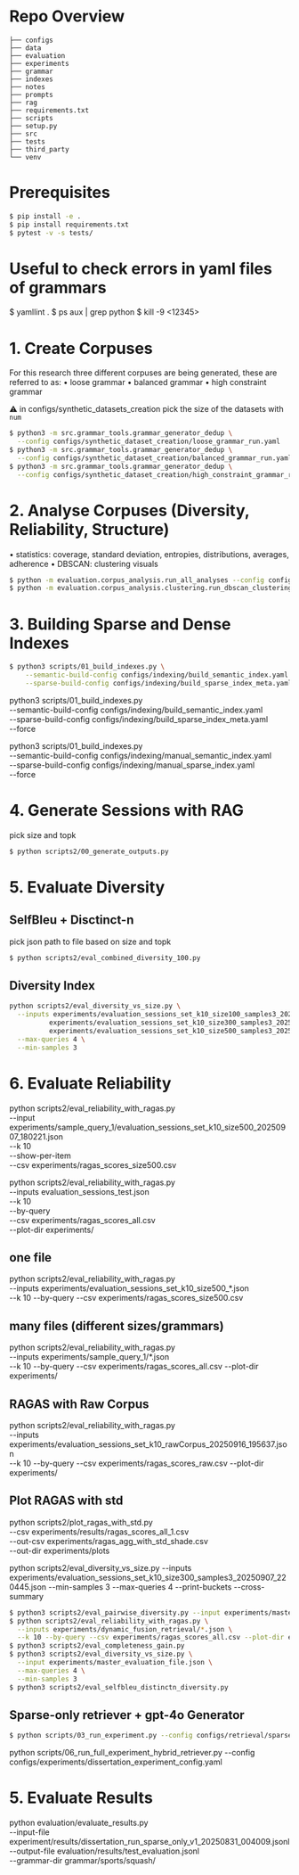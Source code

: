 # Repo Overview
```text
├── configs
├── data
├── evaluation
├── experiments
├── grammar
├── indexes
├── notes
├── prompts
├── rag
├── requirements.txt
├── scripts
├── setup.py
├── src
├── tests
├── third_party
└── venv

```



# Prerequisites
```bash
$ pip install -e .
$ pip install requirements.txt
$ pytest -v -s tests/
```

# Useful to check errors in yaml files of grammars
$ yamllint .
$ ps aux | grep python
$ kill -9 <12345>



# 1. Create Corpuses
For this research three different corpuses are being generated, these are referred to as:
• loose grammar
• balanced grammar
• high constraint grammar

⚠️ in configs/synthetic_datasets_creation pick the size of the datasets with ```num```
```bash
$ python3 -m src.grammar_tools.grammar_generator_dedup \
  --config configs/synthetic_dataset_creation/loose_grammar_run.yaml
$ python3 -m src.grammar_tools.grammar_generator_dedup \
  --config configs/synthetic_dataset_creation/balanced_grammar_run.yaml
$ python3 -m src.grammar_tools.grammar_generator_dedup \
  --config configs/synthetic_dataset_creation/high_constraint_grammar_run.yaml
```


# 2. Analyse Corpuses (Diversity, Reliability, Structure)

• statistics: coverage, standard deviation, entropies, distributions, averages, adherence
• DBSCAN: clustering visuals
```bash
$ python -m evaluation.corpus_analysis.run_all_analyses --config configs/corpus_analysis/statistics_analysis_config.yaml
$ python -m evaluation.corpus_analysis.clustering.run_dbscan_clustering --config configs/corpus_analysis/clustering_config.yaml
```


# 3. Building Sparse and Dense Indexes
```bash
$ python3 scripts/01_build_indexes.py \
    --semantic-build-config configs/indexing/build_semantic_index.yaml \
    --sparse-build-config configs/indexing/build_sparse_index_meta.yaml
```

python3 scripts/01_build_indexes.py \
    --semantic-build-config configs/indexing/build_semantic_index.yaml \
    --sparse-build-config configs/indexing/build_sparse_index_meta.yaml \
    --force

python3 scripts/01_build_indexes.py \
    --semantic-build-config configs/indexing/manual_semantic_index.yaml \
    --sparse-build-config configs/indexing/manual_sparse_index.yaml \
    --force


# 4. Generate Sessions with RAG

pick size and topk
```bash
$ python scripts2/00_generate_outputs.py
```

# 5. Evaluate Diversity 

## SelfBleu + Disctinct-n
pick json path to file based on size and topk
```bash
$ python scripts2/eval_combined_diversity_100.py
```

## Diversity Index
```bash
python scripts2/eval_diversity_vs_size.py \
  --inputs experiments/evaluation_sessions_set_k10_size100_samples3_20250907_213941.json \
          experiments/evaluation_sessions_set_k10_size300_samples3_20250907_220445.json \
          experiments/evaluation_sessions_set_k10_size500_samples3_20250907_234238.json \
  --max-queries 4 \
  --min-samples 3
```


# 6. Evaluate Reliability

python scripts2/eval_reliability_with_ragas.py \
  --input experiments/sample_query_1/evaluation_sessions_set_k10_size500_20250907_180221.json \
  --k 10 \
  --show-per-item \
  --csv experiments/ragas_scores_size500.csv

python scripts2/eval_reliability_with_ragas.py \
  --inputs evaluation_sessions_test.json \
  --k 10 \
  --by-query \
  --csv experiments/ragas_scores_all.csv \
  --plot-dir experiments/

## one file
python scripts2/eval_reliability_with_ragas.py \
  --inputs experiments/evaluation_sessions_set_k10_size500_*.json \
  --k 10 --by-query --csv experiments/ragas_scores_size500.csv

## many files (different sizes/grammars)
python scripts2/eval_reliability_with_ragas.py \
  --inputs experiments/sample_query_1/*.json \
  --k 10 --by-query --csv experiments/ragas_scores_all.csv --plot-dir experiments/

## RAGAS with Raw Corpus
python scripts2/eval_reliability_with_ragas.py \
  --inputs experiments/evaluation_sessions_set_k10_rawCorpus_20250916_195637.json \
  --k 10 --by-query --csv experiments/ragas_scores_raw.csv --plot-dir experiments/

## Plot RAGAS with std
python scripts2/plot_ragas_with_std.py \
  --csv experiments/results/ragas_scores_all_1.csv \
  --out-csv experiments/ragas_agg_with_std_shade.csv \
  --out-dir experiments/plots




python scripts2/eval_diversity_vs_size.py --inputs experiments/evaluation_sessions_set_k10_size300_samples3_20250907_220445.json --min-samples 3 --max-queries 4 --print-buckets --cross-summary


```bash
$ python3 scripts2/eval_pairwise_diversity.py --input experiments/master_evaluation_file.json
$ python scripts2/eval_reliability_with_ragas.py \
  --inputs experiments/dynamic_fusion_retrieval/*.json \
  --k 10 --by-query --csv experiments/ragas_scores_all.csv --plot-dir experiments/
$ python3 scripts2/eval_completeness_gain.py
$ python3 scripts2/eval_diversity_vs_size.py \
  --input experiments/master_evaluation_file.json \
  --max-queries 4 \
  --min-samples 3
$ python3 scripts2/eval_selfbleu_distinctn_diversity.py
```











## Sparse-only retriever + gpt-4o Generator
```bash
$ python scripts/03_run_experiment.py --config configs/retrieval/sparse_retriever.yaml
```

python scripts/06_run_full_experiment_hybrid_retriever.py --config configs/experiments/dissertation_experiment_config.yaml




# 5. Evaluate Results
python evaluation/evaluate_results.py \
  --input-file experiment/results/dissertation_run_sparse_only_v1_20250831_004009.jsonl \
  --output-file evaluation/results/test_evaluation.jsonl \
  --grammar-dir grammar/sports/squash/





